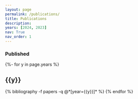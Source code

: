 ```yaml
---
layout: page
permalink: /publications/
title: Publications
description:
years: [2024, 2023]
nav: True
nav_order: 1
---
```

<!-- _pages/publications.md -->
<div class="publications">

<!--<h3>Submitted</h3>
<h2 class="year">{{y}}</h2>
  <br>
  {% bibliography -f papers_submitted %}-->

<h3>Published</h3>
{%- for y in page.years %}
  <h2 class="year">{{y}}</h2>
  {% bibliography -f papers -q @*[year={{y}}]* %}
{% endfor %}

</div>